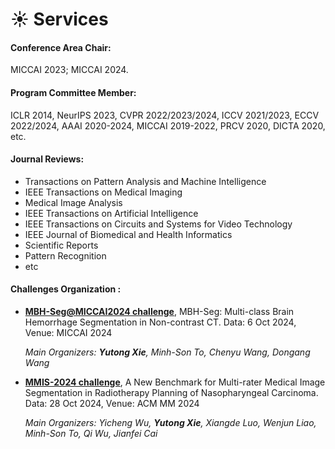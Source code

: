 # ☀️ Services

#### Conference Area Chair:
MICCAI 2023; MICCAI 2024.

#### Program Committee Member:
ICLR 2014, NeurIPS 2023, CVPR 2022/2023/2024, ICCV 2021/2023, ECCV 2022/2024, AAAI 2020-2024, MICCAI 2019-2022, PRCV 2020, DICTA 2020, etc.

#### Journal Reviews:
- Transactions on Pattern Analysis and Machine Intelligence
- IEEE Transactions on Medical Imaging
- Medical Image Analysis
- IEEE Transactions on Artificial Intelligence
- IEEE Transactions on Circuits and Systems for Video Technology
- IEEE Journal of Biomedical and Health Informatics
- Scientific Reports
- Pattern Recognition
- etc

#### Challenges Organization :
- [**MBH-Seg@MICCAI2024 challenge**](https://mbh-seg.com/), MBH-Seg: Multi-class Brain Hemorrhage Segmentation in Non-contrast CT. Data: 6 Oct 2024, Venue: MICCAI 2024
  
   *Main Organizers: **Yutong Xie**, Minh-Son To, Chenyu Wang, Dongang Wang*

- [**MMIS-2024 challenge**](https://mmis2024.com/), A New Benchmark for Multi-rater Medical Image Segmentation in Radiotherapy Planning of Nasopharyngeal Carcinoma. Data: 28 Oct 2024, Venue: ACM MM 2024
  
   *Main Organizers: Yicheng Wu, **Yutong Xie**, Xiangde Luo, Wenjun Liao, Minh-Son To, Qi Wu, Jianfei Cai*

